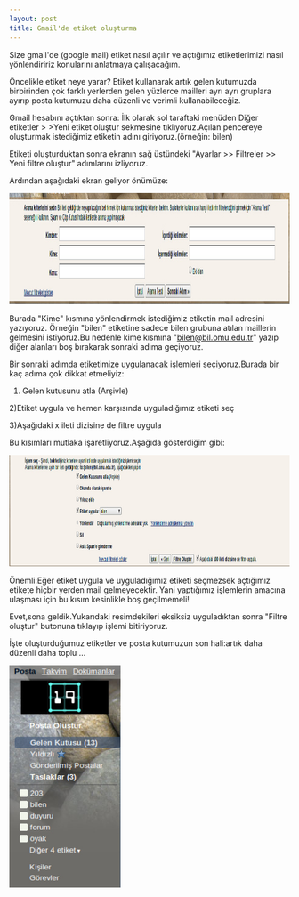 ```yaml
---
layout: post
title: Gmail'de etiket oluşturma
---
```





Size gmail'de (google mail) etiket nasıl açılır ve açtığımız etiketlerimizi nasıl yönlendiririz konularını anlatmaya çalışacağım.
        
   Öncelikle etiket neye yarar? 
Etiket kullanarak artık gelen kutumuzda birbirinden çok farklı yerlerden gelen yüzlerce mailleri ayrı ayrı gruplara ayırıp posta  kutumuzu 
daha düzenli ve verimli kullanabileceğiz.

 Gmail hesabını açtıktan sonra:
   İlk olarak sol taraftaki menüden 
   Diğer etiketler > >Yeni etiket oluştur 
   sekmesine tıklıyoruz.Açılan pencereye oluşturmak istediğimiz etiketin adını giriyoruz.(örneğin: bilen)

Etiketi oluşturduktan sonra ekranın sağ üstündeki
  "Ayarlar >> Filtreler >> Yeni filtre oluştur" 
   adımlarını izliyoruz.


Ardından aşağıdaki ekran geliyor önümüze:

   <img src = "/images/2.jpg" width ="600" height="200"> </img>

        


Burada "Kime" kısmına yönlendirmek istediğimiz etiketin mail adresini yazıyoruz.
Örneğin "bilen" etiketine sadece bilen grubuna atılan maillerin gelmesini istiyoruz.Bu nedenle kime kısmına 
"bilen@bil.omu.edu.tr" yazıp diğer alanları boş bırakarak sonraki adıma geçiyoruz.

 Bir sonraki adımda etiketimize uygulanacak işlemleri seçiyoruz.Burada bir kaç adıma çok dikkat etmeliyiz:

1) Gelen kutusunu atla (Arşivle)

2)Etiket uygula ve hemen karşısında uyguladığımız etiketi seç

3)Aşağıdaki x ileti dizisine de filtre uygula

   Bu kısımları mutlaka işaretliyoruz.Aşağıda gösterdiğim gibi:

   <img src = "/images/3.jpg" width ="600" height="200"> </img>
       

Önemli:Eğer etiket uygula ve uyguladığımız etiketi seçmezsek açtığımız etikete hiçbir yerden mail gelmeyecektir.
Yani yaptığımız işlemlerin amacına ulaşması için bu kısım kesinlikle boş geçilmemeli!


   Evet,sona geldik.Yukarıdaki resimdekileri eksiksiz uyguladıktan sonra "Filtre oluştur" butonuna tıklayıp işlemi bitiriyoruz.

   İşte oluşturduğumuz etiketler ve posta kutumuzun son hali:artık daha düzenli daha toplu ...
   
   

   <img src = "/images/1.jpg" width ="200" height="400" > </img>                   


                   

                

               
                   
                   
                   

